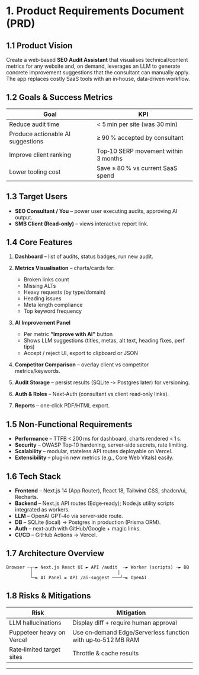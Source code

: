 # 1. Product Requirements Document (PRD)

## 1.1 Product Vision

Create a web‑based **SEO Audit Assistant** that visualises technical/content metrics for any website and, on demand, leverages an LLM to generate concrete improvement suggestions that the consultant can manually apply. The app replaces costly SaaS tools with an in‑house, data‑driven workflow.

## 1.2 Goals & Success Metrics

| Goal                              | KPI                                  |
| --------------------------------- | ------------------------------------ |
| Reduce audit time                 | < 5 min per site (was 30 min)        |
| Produce actionable AI suggestions | ≥ 90 % accepted by consultant        |
| Improve client ranking            | Top‑10 SERP movement within 3 months |
| Lower tooling cost                | Save ≥ 80 % vs current SaaS spend    |

## 1.3 Target Users

* **SEO Consultant / You** – power user executing audits, approving AI output.
* **SMB Client (Read‑only)** – views interactive report link.

## 1.4 Core Features

1. **Dashboard** – list of audits, status badges, run new audit.
2. **Metrics Visualisation** – charts/cards for:

   * Broken links count
   * Missing ALTs
   * Heavy requests (by type/domain)
   * Heading issues
   * Meta length compliance
   * Top keyword frequency
3. **AI Improvement Panel**

   * Per metric **“Improve with AI”** button
   * Shows LLM suggestions (titles, metas, alt text, heading fixes, perf tips)
   * Accept / reject UI, export to clipboard or JSON
4. **Competitor Comparison** – overlay client vs competitor metrics/keywords.
5. **Audit Storage** – persist results (SQLite ‑> Postgres later) for versioning.
6. **Auth & Roles** – Next‑Auth (consultant vs client read‑only links).
7. **Reports** – one‑click PDF/HTML export.

## 1.5 Non‑Functional Requirements

* **Performance** – TTFB < 200 ms for dashboard, charts rendered < 1 s.
* **Security** – OWASP Top‑10 hardening, server‑side secrets, rate limiting.
* **Scalability** – modular, stateless API routes deployable on Vercel.
* **Extensibility** – plug‑in new metrics (e.g., Core Web Vitals) easily.

## 1.6 Tech Stack

* **Frontend** – Next.js 14 (App Router), React 18, Tailwind CSS, shadcn/ui, Recharts.
* **Backend** – Next.js API routes (Edge‑ready); Node.js utility scripts integrated as workers.
* **LLM** – OpenAI GPT‑4o via server‑side route.
* **DB** – SQLite (local) → Postgres in production (Prisma ORM).
* **Auth** – next‑auth with GitHub/Google + magic links.
* **CI/CD** – GitHub Actions → Vercel.

## 1.7 Architecture Overview

```
Browser ─┬─► Next.js React UI ► API /audit  ─► Worker (scripts) ─► DB
         │                                │
         └─► AI Panel ► API /ai‑suggest ───┘─► OpenAI
```

## 1.8 Risks & Mitigations

| Risk                      | Mitigation                                                   |
| ------------------------- | ------------------------------------------------------------ |
| LLM hallucinations        | Display diff + require human approval                        |
| Puppeteer heavy on Vercel | Use on‑demand Edge/Serverless function with up‑to‑512 MB RAM |
| Rate‑limited target sites | Throttle & cache results                                     |

---

